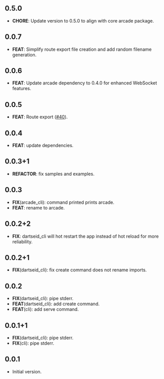 ## 0.5.0

- **CHORE**: Update version to 0.5.0 to align with core arcade package.

## 0.0.7

- **FEAT**: Simplify route export file creation and add random filename generation.

## 0.0.6

- **FEAT**: Update arcade dependency to 0.4.0 for enhanced WebSocket features.

## 0.0.5

- **FEAT**: Route export ([#40](https://github.com/dartarcade/arcade/issues/40)).

## 0.0.4

- **FEAT**: update dependencies.

## 0.0.3+1

- **REFACTOR**: fix samples and examples.

## 0.0.3

- **FIX**(arcade_cli): command printed prints arcade.
- **FEAT**: rename to arcade.

## 0.0.2+2

- **FIX**: dartseid_cli will hot restart the app instead of hot reload for more reliability.

## 0.0.2+1

- **FIX**(dartseid_cli): fix create command does not rename imports.

## 0.0.2

- **FIX**(dartseid_cli): pipe stderr.
- **FEAT**(dartseid_cli): add create command.
- **FEAT**(cli): add serve command.

## 0.0.1+1

- **FIX**(dartseid_cli): pipe stderr.
- **FIX**(cli): pipe stderr.

## 0.0.1

- Initial version.
